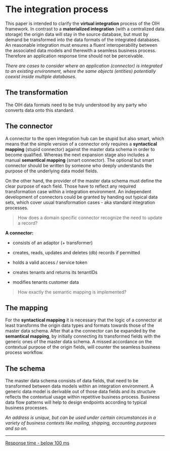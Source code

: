 # The integration process
This paper is intended to clarify the **virtual integration** process of the OIH framework. In contrast to a **materialized integration** (with a centralized data storage) the origin data will stay in the source database, but must by demand be transformed into the data formats of the integrated databases. An reasonable integration must ensures a fluent interoperability between the associated data models and therewith a seamless business process. Therefore an application response time should not be perceivable.

_There are cases to consider where an application (connector) is integrated to an existing environment, where the same objects (entities) potentially coexist inside multiple databases._

## The transformation
The OIH data formats need to be truly understood by any party who converts data onto this standard.

## The connector
A connector to the open integration hub can be stupid but also smart, which means that the simple version of a connector only requires a **syntactical mapping** (stupid connector) against the master data schema in order to become qualified. Whereas the next expansion stage also includes a manual **semantical mapping** (smart connector). The optional but smart connector should be written by someone who deeply understands the purpose of the underlying data model fields.

On the other hand, the provider of the master data schema must define the clear purpose of each field. Those have to reflect any required transformation case within a integration environment. An independent development of connectors could be granted by handing out typical data sets, which cover usual transformation cases - aka standard integration processes.

> How does a domain specific connector recognize the need to update a record?

**A connector:**
* consists of an adaptor (+ transformer)
* creates, reads, updates and deletes (db) records if permitted


* holds a valid access / service token
* creates tenants and returns its tenantIDs
* modifies tenants customer data

> How exactly the semantic mapping is implemented?

## The mapping
For the **syntactical mapping** it is necessary that the logic of a connector at least transforms the origin data types and formats towards those of the master data schema. After that a the connector can be expanded by the **semantical mapping**, by initially connecting its transformed fields with the generic ones of the master data schema. A missed accordance on the contextual purpose of the origin fields, will counter the seamless business process workflow.

## The schema
The master data schema consists of data fields, that need to be transformed between data models within an integration environment. A generic data model is derivable out of those data fields and its structure reflects the contextual usage within repetitive business process. Business data flow patterns will help to design endpoints according to typical business processes.

_An address is unique, but can be used under certain circumstances in a variety of business contexts like mailing, shipping, accounting purposes and so on._

---

[Response time - below 100 ms](https://stackoverflow.com/questions/536300/what-is-the-shortest-perceivable-application-response-delay)
